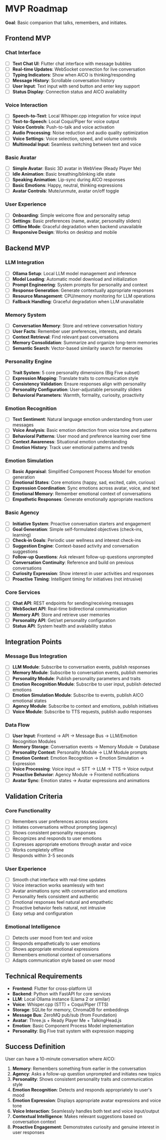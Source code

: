 # MVP Roadmap

**Goal**: Basic companion that talks, remembers, and initiates.

## Frontend MVP

### Chat Interface
- [ ] **Text Chat UI**: Flutter chat interface with message bubbles
- [ ] **Real-time Updates**: WebSocket connection for live conversation
- [ ] **Typing Indicators**: Show when AICO is thinking/responding
- [ ] **Message History**: Scrollable conversation history
- [ ] **User Input**: Text input with send button and enter key support
- [ ] **Status Display**: Connection status and AICO availability

### Voice Interaction
- [ ] **Speech-to-Text**: Local Whisper.cpp integration for voice input
- [ ] **Text-to-Speech**: Local Coqui/Piper for voice output
- [ ] **Voice Controls**: Push-to-talk and voice activation
- [ ] **Audio Processing**: Noise reduction and audio quality optimization
- [ ] **Voice Settings**: Voice selection, speed, and volume controls
- [ ] **Multimodal Input**: Seamless switching between text and voice

### Basic Avatar
- [ ] **Simple Avatar**: Basic 3D avatar in WebView (Ready Player Me)
- [ ] **Idle Animation**: Basic breathing/blinking idle state
- [ ] **Speaking Animation**: Lip-sync during AICO responses
- [ ] **Basic Emotions**: Happy, neutral, thinking expressions
- [ ] **Avatar Controls**: Mute/unmute, avatar on/off toggle

### User Experience
- [ ] **Onboarding**: Simple welcome flow and personality setup
- [ ] **Settings**: Basic preferences (name, avatar, personality sliders)
- [ ] **Offline Mode**: Graceful degradation when backend unavailable
- [ ] **Responsive Design**: Works on desktop and mobile

## Backend MVP

### LLM Integration
- [ ] **Ollama Setup**: Local LLM model management and inference
- [ ] **Model Loading**: Automatic model download and initialization
- [ ] **Prompt Engineering**: System prompts for personality and context
- [ ] **Response Generation**: Generate contextually appropriate responses
- [ ] **Resource Management**: CPU/memory monitoring for LLM operations
- [ ] **Fallback Handling**: Graceful degradation when LLM unavailable

### Memory System
- [ ] **Conversation Memory**: Store and retrieve conversation history
- [ ] **User Facts**: Remember user preferences, interests, and details
- [ ] **Context Retrieval**: Find relevant past conversations
- [ ] **Memory Consolidation**: Summarize and organize long-term memories
- [ ] **Semantic Search**: Vector-based similarity search for memories

### Personality Engine
- [ ] **Trait System**: 5 core personality dimensions (Big Five subset)
- [ ] **Expression Mapping**: Translate traits to communication style
- [ ] **Consistency Validation**: Ensure responses align with personality
- [ ] **Personality Configuration**: User-adjustable personality sliders
- [ ] **Behavioral Parameters**: Warmth, formality, curiosity, proactivity

### Emotion Recognition
- [ ] **Text Sentiment**: Natural language emotion understanding from user messages
- [ ] **Voice Analysis**: Basic emotion detection from voice tone and patterns
- [ ] **Behavioral Patterns**: User mood and preference learning over time
- [ ] **Context Awareness**: Situational emotion understanding
- [ ] **Emotion History**: Track user emotional patterns and trends

### Emotion Simulation
- [ ] **Basic Appraisal**: Simplified Component Process Model for emotion generation
- [ ] **Emotional States**: Core emotions (happy, sad, excited, calm, curious)
- [ ] **Expression Coordination**: Sync emotions across avatar, voice, and text
- [ ] **Emotional Memory**: Remember emotional context of conversations
- [ ] **Empathetic Responses**: Generate emotionally appropriate reactions

### Basic Agency
- [ ] **Initiative System**: Proactive conversation starters and engagement
- [ ] **Goal Generation**: Simple self-formulated objectives (check-ins, learning)
- [ ] **Check-in Goals**: Periodic user wellness and interest check-ins
- [ ] **Suggestion Engine**: Context-based activity and conversation suggestions
- [ ] **Follow-up Questions**: Ask relevant follow-up questions unprompted
- [ ] **Conversation Continuity**: Reference and build on previous conversations
- [ ] **Curiosity Expression**: Show interest in user activities and responses
- [ ] **Proactive Timing**: Intelligent timing for initiatives (not intrusive)

### Core Services
- [ ] **Chat API**: REST endpoints for sending/receiving messages
- [ ] **WebSocket API**: Real-time bidirectional communication
- [ ] **Memory API**: Store and retrieve user memories
- [ ] **Personality API**: Get/set personality configuration
- [ ] **Status API**: System health and availability status

## Integration Points

### Message Bus Integration
- [ ] **LLM Module**: Subscribe to conversation events, publish responses
- [ ] **Memory Module**: Subscribe to conversation events, publish memories
- [ ] **Personality Module**: Publish personality parameters and traits
- [ ] **Emotion Recognition Module**: Subscribe to user input, publish detected emotions
- [ ] **Emotion Simulation Module**: Subscribe to events, publish AICO emotional states
- [ ] **Agency Module**: Subscribe to context and emotions, publish initiatives
- [ ] **Voice Module**: Subscribe to TTS requests, publish audio responses

### Data Flow
- [ ] **User Input**: Frontend → API → Message Bus → LLM/Emotion Recognition Modules
- [ ] **Memory Storage**: Conversation events → Memory Module → Database
- [ ] **Personality Context**: Personality Module → LLM Module prompts
- [ ] **Emotion Context**: Emotion Recognition → Emotion Simulation → Expression
- [ ] **Voice Processing**: Voice input → STT → LLM → TTS → Voice output
- [ ] **Proactive Behavior**: Agency Module → Frontend notifications
- [ ] **Avatar Sync**: Emotion states → Avatar expressions and animations

## Validation Criteria

### Core Functionality
- [ ] Remembers user preferences across sessions
- [ ] Initiates conversations without prompting (agency)
- [ ] Shows consistent personality responses
- [ ] Recognizes and responds to user emotions
- [ ] Expresses appropriate emotions through avatar and voice
- [ ] Works completely offline
- [ ] Responds within 3-5 seconds

### User Experience
- [ ] Smooth chat interface with real-time updates
- [ ] Voice interaction works seamlessly with text
- [ ] Avatar animations sync with conversation and emotions
- [ ] Personality feels consistent and authentic
- [ ] Emotional responses feel natural and empathetic
- [ ] Proactive behavior feels natural, not intrusive
- [ ] Easy setup and configuration

### Emotional Intelligence
- [ ] Detects user mood from text and voice
- [ ] Responds empathetically to user emotions
- [ ] Shows appropriate emotional expressions
- [ ] Remembers emotional context of conversations
- [ ] Adapts communication style based on user mood

## Technical Requirements

- **Frontend**: Flutter for cross-platform UI
- **Backend**: Python with FastAPI for core services
- **LLM**: Local Ollama instance (Llama 2 or similar)
- **Voice**: Whisper.cpp (STT) + Coqui/Piper (TTS)
- **Storage**: SQLite for memory, ChromaDB for embeddings
- **Message Bus**: ZeroMQ pub/sub (from Foundation)
- **Avatar**: Three.js + Ready Player Me + TalkingHead.js
- **Emotion**: Basic Component Process Model implementation
- **Personality**: Big Five trait system with expression mapping

## Success Definition

User can have a 10-minute conversation where AICO:
1. **Memory**: Remembers something from earlier in the conversation
2. **Agency**: Asks a follow-up question unprompted and initiates new topics
3. **Personality**: Shows consistent personality traits and communication style
4. **Emotion Recognition**: Detects and responds appropriately to user's mood
5. **Emotion Expression**: Displays appropriate avatar expressions and voice tone
6. **Voice Interaction**: Seamlessly handles both text and voice input/output
7. **Contextual Intelligence**: Makes relevant suggestions based on conversation context
8. **Proactive Engagement**: Demonstrates curiosity and genuine interest in user responses
